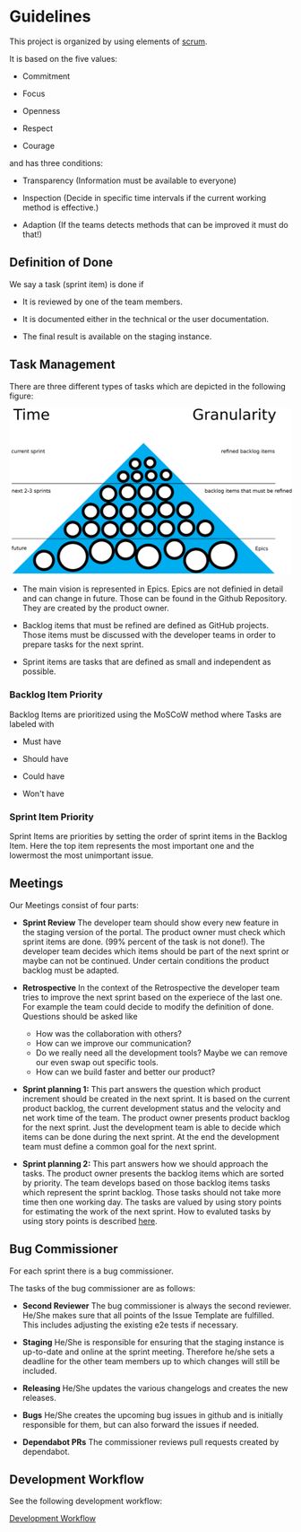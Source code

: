 # Guidelines

This project is organized by using elements of [scrum](https://en.wikipedia.org/wiki/Scrum_(software_development)).

It is based on the five values:

* Commitment

* Focus

* Openness

* Respect

* Courage

and has three conditions:

* Transparency (Information must be available to everyone)

* Inspection (Decide in specific time intervals if the current working method is effective.)

* Adaption (If the teams detects methods that can be improved it must do that!)

## Definition of Done

We say a task (sprint item) is done if 

* It is reviewed by one of the team members.

* It is documented either in the technical or the user documentation.

* The final result is available on the staging instance.

## Task Management

There are three different types of tasks which are depicted in the following figure:

![Task Triangle](sprint_triangle.png)

* The main vision is represented in Epics. Epics are not definied in detail and can change in future. 
  Those can be found in the Github Repository. They are created by the product owner.

* Backlog items that must be refined are defined as GitHub projects. Those items must be discussed with the developer teams in order to prepare tasks for the next sprint.

* Sprint items are tasks that are defined as small and independent as possible.

### Backlog Item Priority

Backlog Items are prioritized using the MoSCoW method where Tasks are labeled with

* Must have

* Should have

* Could have

* Won't have

### Sprint Item Priority

Sprint Items are priorities by setting the order of sprint items in
the Backlog Item. Here the top item represents the most important one and the 
lowermost the most unimportant issue.

## Meetings

Our Meetings consist of four parts:

* **Sprint Review**
  The developer team should show every new feature in the staging version of the portal. The product owner must check which sprint items are done. (99% percent of the task is not done!). The developer team decides which items should be part of the next sprint or maybe can not be continued. Under certain conditions the product backlog must be adapted. 
  
* **Retrospective**
  In the context of the Retrospective the developer team tries to improve the next sprint based on the experiece of the last one. For example the team could decide to modify the definition of done. Questions should be asked like 
    * How was the collaboration with others?
    * How can we improve our communication?
    * Do we really need all the development tools? Maybe we can remove our even swap out specific tools.
    * How can we build faster and better our product?

* **Sprint planning 1:**
  This part answers the question which product increment should be created in the next sprint.
  It is based on the current product backlog, the current development status and the velocity 
  and net work time of the team. The product owner presents product backlog for the next sprint.
  Just the development team is able to decide which items can be done during the next sprint.
  At the end the development team must define a common goal for the next sprint.

* **Sprint planning 2:**
  This part answers how we should approach the tasks. The product owner presents the backlog items which are sorted by
  priority. The team develops based on those backlog items tasks which represent the sprint backlog. Those tasks should not   take more time then one working day. The tasks are valued by using story points for estimating the work of the next sprint.
  How to evaluted tasks by using story points is described [here](story_points.md).
  
  
## Bug Commissioner
For each sprint there is a bug commissioner.

The tasks of the bug commissioner are as follows:

* **Second Reviewer**
  The bug commissioner is always the second reviewer. He/She makes sure that all points of the Issue Template are fulfilled.
  This includes adjusting the existing e2e tests if necessary.
  
* **Staging**
  He/She is responsible for ensuring that the staging instance is up-to-date and online at the sprint meeting.
  Therefore he/she sets a deadline for the other team members up to which changes will still be included.
  
* **Releasing**
  He/She updates the various changelogs and creates the new releases.
  
* **Bugs**
  He/She creates the upcoming bug issues in github and is initially responsible for them, but can also forward the issues if needed.
  
* **Dependabot PRs**
  The commissioner reviews pull requests created by dependabot.

## Development Workflow

See the following development workflow:

[Development Workflow](development-workflow.md)
